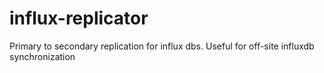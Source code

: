 # influx-replicator
Primary to secondary replication for influx dbs. Useful for off-site influxdb synchronization
